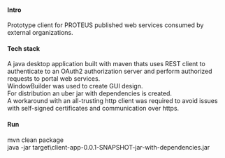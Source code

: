 #### Intro
Prototype client for PROTEUS published web services consumed by external organizations.  

#### Tech stack
A java desktop application built with maven thats uses REST client to authenticate to an OAuth2 authorization server and perform authorized requests to portal web services.  
WindowBuilder was used to create GUI design.  
For distribution an uber jar with dependencies is created.  
A workaround with an all-trusting http client was required to avoid issues with self-signed certificates and communication over https.

#### Run
mvn clean package  
java -jar target\client-app-0.0.1-SNAPSHOT-jar-with-dependencies.jar  
